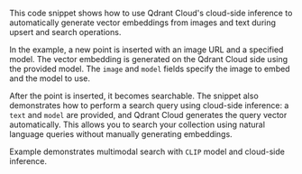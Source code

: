 This code snippet shows how to use Qdrant Cloud's cloud-side inference to automatically generate vector embeddings from images and text during upsert and search operations.

In the example, a new point is inserted with an image URL and a specified model. The vector embedding is generated on the Qdrant Cloud side using the provided model. The `image` and `model` fields specify the image to embed and the model to use.

After the point is inserted, it becomes searchable. The snippet also demonstrates how to perform a search query using cloud-side inference: a `text` and `model` are provided, and Qdrant Cloud generates the query vector automatically. This allows you to search your collection using natural language queries without manually generating embeddings.

Example demonstrates multimodal search with `CLIP` model and cloud-side inference.